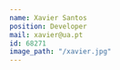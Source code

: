 ```yaml
---
name: Xavier Santos 
position: Developer
mail: xavier@ua.pt
id: 68271
image_path: "/xavier.jpg"
---
```

